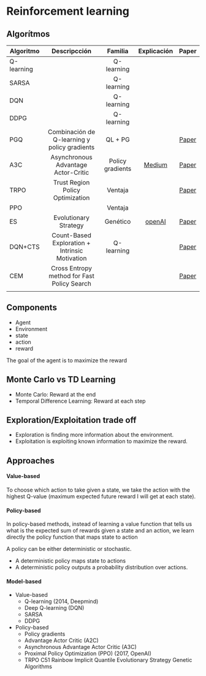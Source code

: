 # Reinforcement learning

## Algorítmos

| Algoritmo  |                  Descripcción                  |      Familia     |                                                                     Explicación                                                                     |                             Paper                            |
|------------|:----------------------------------------------:|:----------------:|:---------------------------------------------------------------------------------------------------------------------------------------------------:|:------------------------------------------------------------:|
| Q-learning |                                                | Q-learning       |                                                                                                                                                     |                                                              |
| SARSA      |                                                | Q-learning       |                                                                                                                                                     |                                                              |
| DQN        |                                                | Q-learning       |                                                                                                                                                     |                                                              |
| DDPG       |                                                | Q-learning       |                                                                                                                                                     |                                                              |
| PGQ        | Combinación de Q-learning y policy gradients   | QL + PG          |                                                                                                                                                     | [Paper](https://arxiv.org/abs/1611.01626)                    |
| A3C        | Asynchronous Advantage Actor-Critic            | Policy gradients | [Medium](https://medium.com/emergent-future/simple-reinforcement-learning-with-tensorflow-part-8-asynchronous-actor-critic-agents-a3c-c88f72a5e9f2) | [Paper](https://arxiv.org/abs/1602.01783)                    |
| TRPO       | Trust Region Policy Optimization               | Ventaja          |                                                                                                                                                     | [Paper](https://arxiv.org/abs/1502.05477)                    |
| PPO        |                                                | Ventaja          |                                                                                                                                                     |                                                              |
| ES         | Evolutionary Strategy                          | Genético         | [openAI](https://blog.openai.com/evolution-strategies/)                                                                                             | [Paper](https://arxiv.org/abs/1703.03864)                    |
| DQN+CTS    | Count-Based Exploration + Intrinsic Motivation | Q-learning       |                                                                                                                                                     | [Paper](https://arxiv.org/abs/1606.01868)                    |
| CEM        | Cross Entropy method for Fast Policy Search    |                  |                                                                                                                                                     | [Paper](http://www.aaai.org/Papers/ICML/2003/ICML03-068.pdf) |
|            |                                                |                  |                                                                                                                                                     |                                                              |


## Components

* Agent
* Environment 
* state
* action
* reward

The goal of the agent is to maximize the reward



## Monte Carlo vs TD Learning
* Monte Carlo: Reward at the end
* Temporal Difference Learning: Reward at each step


## Exploration/Exploitation trade off
* Exploration is finding more information about the environment.
* Exploitation is exploiting known information to maximize the reward.

## Approaches

#### Value-based
To choose which action to take given a state, we take the action with the highest Q-value (maximum expected future reward I will get at each state).

#### Policy-based
In policy-based methods, instead of learning a value function that tells us what is the expected sum of rewards given a state and an action, we learn directly the policy function that maps state to action

A policy can be either deterministic or stochastic.
* A deterministic policy maps state to actions
* A deterministic policy outputs a probability distribution over actions.

#### Model-based



* Value-based
  * Q-learning (2014, Deepmind)
  * Deep Q-learning (DQN)
  * SARSA
  * DDPG
* Policy-based
  * Policy gradients
  * Advantage Actor Critic (A2C)
  * Asynchronous Advantage Actor Critic (A3C)
  * Proximal Policy Optimization (PPO) (2017, OpenAI)
  * TRPO
C51
Rainbow
Implicit Quantile
Evolutionary Strategy
Genetic Algorithms
